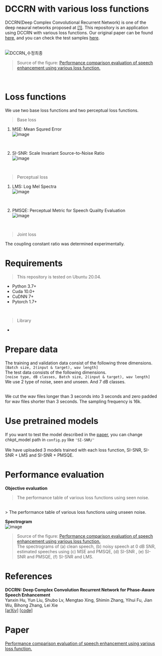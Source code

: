 # DCCRN with various loss functions

DCCRN(Deep Complex Convolutional Recurrent Network) is one of the deep neaural networks proposed at [[1]](https://arxiv.org/abs/2008.00264). This repository is an application using DCCRN with various loss functions. Our original paper can be found [here](), and you can check the test samples [here]().   
<br>   
   
![DCCRN_수정최종](https://user-images.githubusercontent.com/55497506/105969652-d39f6b80-60cb-11eb-805c-0f204405ef37.png)
> Source of the figure: [Performance comparison evaluation of speech enhancement using various loss function.]()   
<br>



# Loss functions
We use two base loss functions and two perceptual loss functions.

> Base loss
  1. MSE: Mean Squred Error   
  ![image](https://user-images.githubusercontent.com/55497506/106714015-97758900-663e-11eb-9593-6ecfd4266a41.png)
  <br>

  2. SI-SNR: Scale Invariant Source-to-Noise Ratio   
  ![image](https://user-images.githubusercontent.com/55497506/106714206-da376100-663e-11eb-94c6-77f6588616b9.png)
  <br>

> Perceptual loss
  1. LMS: Log Mel Spectra   
  ![image](https://user-images.githubusercontent.com/55497506/106714238-e58a8c80-663e-11eb-8601-58bb020a2d3b.png)
  <br>

  2. PMSQE: Perceptual Metric for Speech Quality Evaluation   
  ![image](https://user-images.githubusercontent.com/55497506/106714147-c855be00-663e-11eb-8a8d-a9d5aba1325d.png)
  <br>

 > Joint loss

 The coupling constant ratio was determined experimentally.
 
# Requirements
> This repository is tested on Ubuntu 20.04.
* Python 3.7+
* Cuda 10.0+
* CuDNN 7+
* Pytorch 1.7+
<br>

> Library
* 

# Prepare data
The training and validation data consist of the following three dimensions.   
```[Batch size, 2(input & target), wav length]``` 
<br>
The test data consists of the following dimensions.   
```[noise type, dB classes, Batch size, 2(input & target), wav length]```   
We use 2 type of noise, seen and unseen. And 7 dB classes.

<br>
We cut the wav files longer than 3 seconds into 3 seconds and zero padded for wav files shorter than 3 seconds.   
The sampling frequency is 16k.

# Use pretrained models
If you want to test the model described in the [paper](), you can change chkpt_model path in ```config.py``` like ```'SI-SNR/'```  
<br>
We have uploaded 3 models trained with each loss function, SI-SNR, SI-SNR + LMS and SI-SNR + PMSQE.   

# Performance evaluation
**Objective evaluation**
> The performance table of various loss functions using seen noise. 
<br>
> The performance table of various loss functions using unseen noise.
<br>   

**Spectrogram**   
![image](https://user-images.githubusercontent.com/55497506/108705017-1a0fab00-7550-11eb-962a-9f0b218371a8.png)   
> Source of the figure: [Performance comparison evaluation of speech enhancement using various loss function.]()   
> The spectrograms of  (a) clean speech, (b) noisy speech at 0 dB SNR, estimated speeches using (c)  MSE and PMSQE, (d)  SI-SNR , (e) SI-SNR and PMSQE, (f)  SI-SNR and LMS.

# References
**DCCRN: Deep Complex Convolution Recurrent Network for Phase-Aware Speech Enhancement**   
Yanxin Hu, Yun Liu, Shubo Lv, Mengtao Xing, Shimin Zhang, Yihui Fu, Jian Wu, Bihong Zhang, Lei Xie   
[[arXiv]](https://arxiv.org/abs/2008.00264)  [[code]](https://github.com/huyanxin/DeepComplexCRN)


# Paper
[Performance comparison evaluation of speech enhancement using various loss function.]()
